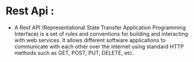 # Rest Api :
- A Rest API (Representational State Transfer Application Programming Interface) is a set of rules and conventions for building and interacting with web services. It allows different software applications to communicate with each other over the internet using standard HTTP methods such as GET, POST, PUT, DELETE, etc.

